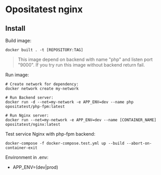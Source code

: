 # Opositatest nginx

Install
---
Build image:
```
docker built . -t [REPOSITORY:TAG]
```

>This image depend on backend with name "php" and listen port "9000". 
>If you try run this image without backend return fail.

Run image:
```
# Create network for dependency:
docker network create my-network

# Run Backend server:
docker run -d --net=my-network -e APP_ENV=dev --name php opositatest/php-fpm:latest

# Run Nginx server:
docker run --net=my-network -e APP_ENV=dev --name [CONTAINER_NAME] opositatest/nginx:latest
```



Test service Nginx with php-fpm backend:
```
docker-compose -f docker-compose.test.yml up --build --abort-on-container-exit
````

Environment in .env:
* APP_ENV=(dev|prod)